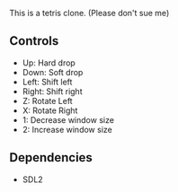 This is a tetris clone. (Please don't sue me)

Controls
--------

* Up: Hard drop
* Down: Soft drop
* Left: Shift left
* Right: Shift right
* Z: Rotate Left
* X: Rotate Right
* 1: Decrease window size
* 2: Increase window size

Dependencies
------------

* SDL2
